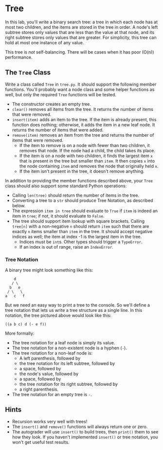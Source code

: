 # Tree

In this lab, you'll write a binary search tree: a tree in which each node has at
most two children, and the items are stored in the tree in order.  A node's left
subtree stores  only values that are  less than  the value at that node, and its
right subtree stores only values that are greater. For simplicity, this tree can
hold at most one instance of any value.

This tree  is _not_ self-balancing.  There will be cases when it has poor (O(n))
performance.


## The `Tree` Class

Write a class called `Tree` in `tree.py`. It should support the following member
functions.  You'll probably want a node class and some helper functions as well,
but only the required `Tree` functions will be tested.

- The constructor creates an empty tree.
- `clear()` removes all items from the tree. It returns the number of items that
  were removed.
- `insert(item)` adds an item to the tree.  If the item is already present, this
  function  does nothing;  otherwise,  it adds the item  in a new leaf node.  It
  returns the number of items that were added.
- `remove(item)`  removes an item from the tree  and returns the number of items
  that were removed.
  - If the item to remove is on a node with fewer than two children,  it removes
    that node.  If the node had a child, the child takes its place.
  - If the item is  on a node  with two children,  it finds the largest item `x`
    that is present in the tree but smaller than `item`. It then copies `x` into
    the node containing `item` and removes the node that originally held `x`.
  - If the item isn't present in the tree, it doesn't remove anything.

In addition to providing the member functions described above, your `Tree` class
should also support some standard Python operations:

- Calling `len(tree)` should return the number of items in the tree.
- Converting a tree to a `str` should produce Tree Notation, as described below.
- The expression `item in tree` should evaluate to `True` if `item` is indeed an
  item in `tree`; if not, it should evaluate to `False`.
- The tree should support  item lookup  with square brackets.  Calling `tree[n]`
  with a  non-negative `n` should return `item`  such that there are exactly `n`
  items smaller than `item`  in the tree.  It should accept  negative indices as
  well; the item at index -1 is the largest item in the tree.
  - Indices must be `int`s.  Other types should trigger a `TypeError`.
  - If an index is out of range, raise an `IndexError`.


### Tree Notation

A binary tree might look something like this:

```
    d
   / \
  b   e
 / \   \
a   c   f
```

But we need an easy way  to print a tree to the console.  So we'll define a tree
notation that lets us write a tree structure as a single line. In this notation,
the tree pictured above would look like this:

```
((a b c) d (- e f))
```

More formally:
- The tree notation for a leaf node is simply its value.
- The tree notation for a non-existent node is a hyphen (`-`).
- The tree notation for a non-leaf node is:
  - A left parenthesis, followed by
  - the tree notation for its left subtree, followed by
  - a space, followed by
  - the node's value, followed by
  - a space, followed by
  - the tree notation for its right subtree, followed by
  - a right parenthesis.
- The tree notation for an empty tree is `-`.


## Hints

- Recursion works very well with trees!
- The `insert()` and `remove()` functions will always return one or zero.
- The autograder will use `insert()` to build trees,  then `print()` them to see
  how they look.  If you  haven't implemented  `insert()` or  tree notation, you
  won't get useful test results.
<!-- - There's a tree notation visualizer available online at <...> -->
